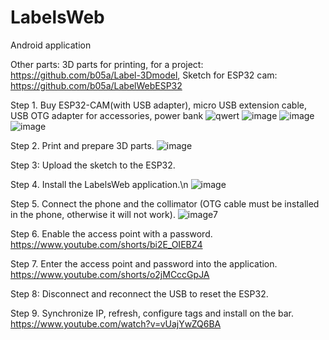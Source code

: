 # LabelsWeb

Android application

Other parts:  3D parts for printing, for a project: https://github.com/b05a/Label-3Dmodel, Sketch for ESP32 cam: https://github.com/b05a/LabelWebESP32

Step 1. Buy ESP32-CAM(with USB adapter), micro USB extension cable, USB OTG adapter for accessories, power bank
![qwert](https://github.com/b05a/LabelsWeb/assets/88624075/93fa04e4-b640-46d7-a341-880e5de511d5)
![image](https://github.com/b05a/LabelsWeb/assets/88624075/88f37249-6279-4600-9175-89ff39cf2c95)
![image](https://github.com/b05a/LabelsWeb/assets/88624075/ec6a4eb2-ef8a-4020-a447-877b29e16c42)
![image](https://github.com/b05a/LabelsWeb/assets/88624075/1b4e36ed-134e-4dd7-9838-10f18447ff8f)

Step 2. Print and prepare 3D parts.
![image](https://github.com/b05a/LabelsWeb/assets/88624075/0e7d7c3d-3fcf-4753-b640-4ad6fda63ffe)

Step 3: Upload the sketch to the ESP32.

Step 4. Install the LabelsWeb application.\n
![image](https://github.com/b05a/LabelsWeb/assets/88624075/9cac3c96-077e-48a0-8504-e9d8255228a0)

Step 5. Connect the phone and the collimator (OTG cable must be installed in the phone, otherwise it will not work).
![image7](https://github.com/b05a/LabelsWeb/assets/88624075/c438a489-6d5a-4c46-afcd-c956f9ed31e5)


Step 6. Enable the access point with a password.
https://www.youtube.com/shorts/bi2E_OIEBZ4 

Step 7. Enter the access point and password into the application.
https://www.youtube.com/shorts/o2jMCccGpJA

Step 8: Disconnect and reconnect the USB to reset the ESP32.

Step 9. Synchronize IP, refresh, configure tags and install on the bar.
https://www.youtube.com/watch?v=vUajYwZQ6BA
